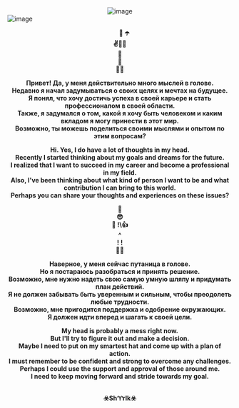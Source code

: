 <div align="center">
 <img src="https://res.cloudinary.com/dxcgfa3e2/image/upload/v1737917668/images/oaxpgxskgslgrhmf59n9.png" alt="image">
</div>
<img src="https://res.cloudinary.com/dxcgfa3e2/image/upload/v1737904115/images/iqjlf2ywbpammulpiisl.png" alt="image">
<b>
<p align="center">&nbsp;&nbsp;&nbsp;&nbsp;&nbsp;&nbsp;🎩 ☂️  
<br>✌️🎲🤞  
<br>🧣  
<br>👖  
<br>👞👞  

<p align="center">Привет! Да, у меня действительно много мыслей в голове.  
<br>Недавно я начал задумываться о своих целях и мечтах на будущее.  
<br>Я понял, что хочу достичь успеха в своей карьере и стать профессионалом в своей области.  
<br>Также, я задумался о том, какой я хочу быть человеком и каким вкладом я могу принести в этот мир.  
<br>Возможно, ты можешь поделиться своими мыслями и опытом по этим вопросам?

<p align="center">Hi. Yes, I do have a lot of thoughts in my head.
<br>Recently I started thinking about my goals and dreams for the future.
<br>I realized that I want to succeed in my career and become a professional in my field.
<br>Also, I've been thinking about what kind of person I want to be and what contribution I can bring to this world.
<br>Perhaps you can share your thoughts and experiences on these issues?

<p align="center">🎩
<br>😎
<br>💪 !\👍
<br>^
<br>!  !
<br>👞👞

<p align="center">Наверное, у меня сейчас путаница в голове.
<br>Но я постараюсь разобраться и принять решение.
<br>Возможно, мне нужно надеть свою самую умную шляпу и придумать план действий.
<br>Я не должен забывать быть уверенным и сильным, чтобы преодолеть любые трудности.
<br>Возможно, мне пригодится поддержка и одобрение окружающих.
<br>Я должен идти вперед и шагать к своей цели.

<p align="center">My head is probably a mess right now.
<br>But I'll try to figure it out and make a decision.
<br>Maybe I need to put on my smartest hat and come up with a plan of action.
<br>I must remember to be confident and strong to overcome any challenges.
<br>Perhaps I could use the support and approval of those around me.
<br>I need to keep moving forward and stride towards my goal.

<p align="center">
<br>☣️Sh♈rIk☣️ 
